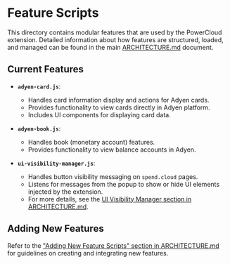 # Feature Scripts

This directory contains modular features that are used by the PowerCloud extension. Detailed information about how features are structured, loaded, and managed can be found in the main [ARCHITECTURE.md](../../ARCHITECTURE.md#3-content-scripts) document.

## Current Features

- **`adyen-card.js`**: 
  - Handles card information display and actions for Adyen cards.
  - Provides functionality to view cards directly in Adyen platform.
  - Includes UI components for displaying card data.

- **`adyen-book.js`**: 
  - Handles book (monetary account) features.
  - Provides functionality to view balance accounts in Adyen.

- **`ui-visibility-manager.js`**:
  - Handles button visibility messaging on `spend.cloud` pages.
  - Listens for messages from the popup to show or hide UI elements injected by the extension.
  - For more details, see the [UI Visibility Manager section in ARCHITECTURE.md](../../ARCHITECTURE.md#feature-scripts).

## Adding New Features

Refer to the ["Adding New Feature Scripts" section in ARCHITECTURE.md](../../ARCHITECTURE.md#adding-new-feature-scripts) for guidelines on creating and integrating new features.
